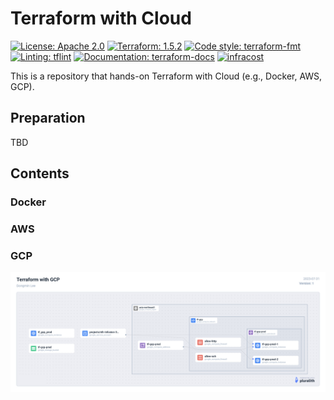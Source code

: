 # Terraform with Cloud

[![License: Apache 2.0](https://img.shields.io/badge/license-Apache--2.0-green.svg)](https://opensource.org/licenses/Apache-2.0)
[![Terraform: 1.5.2](https://img.shields.io/badge/terraform-1.5.2-blueviolet.svg)](https://github.com/hashicorp/terraform/blob/v1.5.2/CHANGELOG.md)
[![Code style: terraform-fmt](https://img.shields.io/badge/code%20style-terraform--fmt-000000.svg)](https://developer.hashicorp.com/terraform/cli/commands/fmt)
[![Linting: tflint](https://img.shields.io/badge/linting-tflint-blue)](https://github.com/terraform-linters/tflint)
[![Documentation: terraform-docs](https://img.shields.io/badge/documentation-terraform--docs-blue)](https://github.com/terraform-docs/terraform-docs)
[![infracost](https://img.shields.io/endpoint?url=https://dashboard.api.infracost.io/shields/json/cacc5d8c-a275-4970-b003-6a59246bd219/repos/27b1ae83-14e2-48a5-a51a-73538a1ac041/branch/fa194d47-2623-4f96-9764-955d0bf4e70d)](https://dashboard.infracost.io/org/kid33629/repos/27b1ae83-14e2-48a5-a51a-73538a1ac041?tab=settings)

This is a repository that hands-on Terraform with Cloud (e.g., Docker, AWS, GCP).

## Preparation

TBD

## Contents

### Docker

### AWS

### GCP

<p align="center"><img src="asset/tf_with_gcp.png" width="1400"></p>

